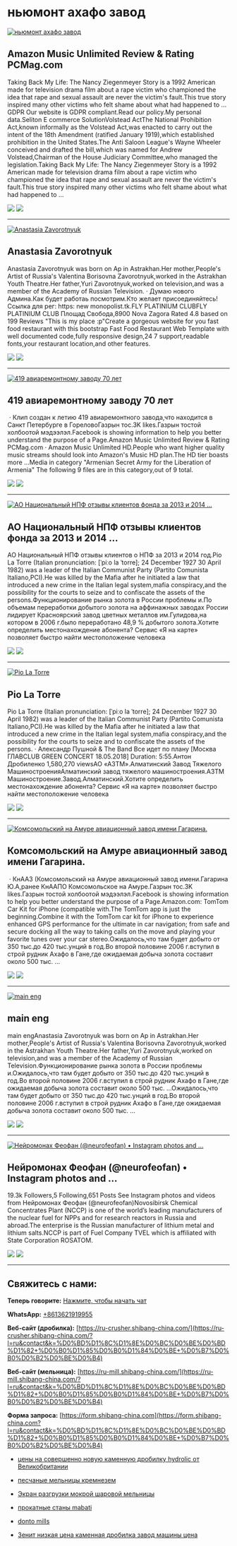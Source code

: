 # ньюмонт ахафо завод

<a href="https://swt.shibang-china.com/?l=ru&img&k=%D0%BD%D1%8C%D1%8E%D0%BC%D0%BE%D0%BD%D1%82+%D0%B0%D1%85%D0%B0%D1%84%D0%BE+%D0%B7%D0%B0%D0%B2%D0%BE%D0%B4" target="_blank">![ньюмонт ахафо завод](http://static.shibang-china.com/all-800x300/1238.jpg)</a>

## Amazon Music Unlimited Review &amp; Rating PCMag.com
Taking Back My Life: The Nancy Ziegenmeyer Story is a 1992 American made for television drama film about a rape victim who championed the idea that rape and sexual assault are never the victim's fault.This true story inspired many other victims who felt shame about what had happened to …GDPR Our website is GDPR compliant.Read our policy.My personal data.Seliton E commerce SolutionVolstead ActThe National Prohibition Act,known informally as the Volstead Act,was enacted to carry out the intent of the 18th Amendment (ratified January 1919),which established prohibition in the United States.The Anti Saloon League's Wayne Wheeler conceived and drafted the bill,which was named for Andrew Volstead,Chairman of the House Judiciary Committee,who managed the legislation.Taking Back My Life: The Nancy Ziegenmeyer Story is a 1992 American made for television drama film about a rape victim who championed the idea that rape and sexual assault are never the victim's fault.This true story inspired many other victims who felt shame about what had happened to …


<a href="https://whatsapp.shibangsoft.com/WhatsApp.php" target="_blank" title="WhatsApp">![](http://static.shibang-china.com/icon/whatsapp.png)</a> <a href="https://swt.shibang-china.com/?l=ru&icon&k=%D0%BD%D1%8C%D1%8E%D0%BC%D0%BE%D0%BD%D1%82+%D0%B0%D1%85%D0%B0%D1%84%D0%BE+%D0%B7%D0%B0%D0%B2%D0%BE%D0%B4" target="_blank">![](http://static.shibang-china.com/icon/chat-ru.png)</a>

---

<a href="https://swt.shibang-china.com/?l=ru&img&k=%D0%BD%D1%8C%D1%8E%D0%BC%D0%BE%D0%BD%D1%82+%D0%B0%D1%85%D0%B0%D1%84%D0%BE+%D0%B7%D0%B0%D0%B2%D0%BE%D0%B4" target="_blank">![Anastasia Zavorotnyuk](http://static.shibang-china.com/all-800x300/924.jpg)</a>

## Anastasia Zavorotnyuk
Anastasia Zavorotnyuk was born on Ap in Astrakhan.Her mother,People's Artist of Russia's Valentina Borisovna Zavorotnyuk,worked in the Astrakhan Youth Theatre.Her father,Yuri Zavorotnyuk,worked on television,and was a member of the Academy of Russian Television.&nbsp;&#0183;&#32;Думаю нового Админа.Как будет работаь посмотрим.Кто желает присоединяйтесь! Ссылка для рег: https: new monopolist.tk.FLY PLATINIUM CLUBFLY PLATINIUM CLUB Площад Свобода,8900 Nova Zagora Rated 4.8 based on 199 Reviews &quot;This is my place :p&quot;Create a gorgeous website for you fast food restaurant with this bootstrap Fast Food Restaurant Web Template with well documented code,fully responsive design,24 7 support,readable fonts,your restaurant location,and other features.


<a href="https://whatsapp.shibangsoft.com/WhatsApp.php" target="_blank" title="WhatsApp">![](http://static.shibang-china.com/icon/whatsapp.png)</a> <a href="https://swt.shibang-china.com/?l=ru&icon&k=%D0%BD%D1%8C%D1%8E%D0%BC%D0%BE%D0%BD%D1%82+%D0%B0%D1%85%D0%B0%D1%84%D0%BE+%D0%B7%D0%B0%D0%B2%D0%BE%D0%B4" target="_blank">![](http://static.shibang-china.com/icon/chat-ru.png)</a>

---

<a href="https://swt.shibang-china.com/?l=ru&img&k=%D0%BD%D1%8C%D1%8E%D0%BC%D0%BE%D0%BD%D1%82+%D0%B0%D1%85%D0%B0%D1%84%D0%BE+%D0%B7%D0%B0%D0%B2%D0%BE%D0%B4" target="_blank">![419 авиаремонтному заводу 70 лет](http://static.shibang-china.com/all-800x300/232.jpg)</a>

## 419 авиаремонтному заводу 70 лет
&nbsp;&#0183;&#32;Клип создан к летию 419 авиаремонтного завода,что находится в Санкт Петербурге в ГореловоГазрын тос.3K likes.Газрын тостой холбоотой мэдээлэл.Facebook is showing information to help you better understand the purpose of a Page.Amazon Music Unlimited Review &amp; Rating PCMag.com&nbsp;&#0183;&#32;Amazon Music Unlimited HD.People who want higher quality music streams should look into Amazon's Music HD plan.The HD tier boasts more …Media in category &quot;Armenian Secret Army for the Liberation of Armenia&quot; The following 9 files are in this category,out of 9 total.


<a href="https://whatsapp.shibangsoft.com/WhatsApp.php" target="_blank" title="WhatsApp">![](http://static.shibang-china.com/icon/whatsapp.png)</a> <a href="https://swt.shibang-china.com/?l=ru&icon&k=%D0%BD%D1%8C%D1%8E%D0%BC%D0%BE%D0%BD%D1%82+%D0%B0%D1%85%D0%B0%D1%84%D0%BE+%D0%B7%D0%B0%D0%B2%D0%BE%D0%B4" target="_blank">![](http://static.shibang-china.com/icon/chat-ru.png)</a>

---

<a href="https://swt.shibang-china.com/?l=ru&img&k=%D0%BD%D1%8C%D1%8E%D0%BC%D0%BE%D0%BD%D1%82+%D0%B0%D1%85%D0%B0%D1%84%D0%BE+%D0%B7%D0%B0%D0%B2%D0%BE%D0%B4" target="_blank">![АО Национальный НПФ отзывы клиентов фонда за 2013 и 2014 …](http://static.shibang-china.com/all-800x300/110.jpg)</a>

## АО Национальный НПФ отзывы клиентов фонда за 2013 и 2014 …
АО Национальный НПФ отзывы клиентов о НПФ за 2013 и 2014 год.Pio La Torre (Italian pronunciation: [ˈpiːo la ˈtorre]; 24 December 1927 30 April 1982) was a leader of the Italian Communist Party (Partito Comunista Italiano,PCI).He was killed by the Mafia after he initiated a law that introduced a new crime in the Italian legal system,mafia conspiracy,and the possibility for the courts to seize and to confiscate the assets of the persons.Функционирование рынка золота в России проблемы и.По объемам переработки добытого золота на аффинажных заводах России лидирует Красноярский завод цветных металлов им.Гулидова,на котором в 2006 г.было переработано 48,9 % добытого золота.Хотите определить местонахождение абонента? Сервис &#171;Я на карте&#187; позволяет быстро найти местоположение человека


<a href="https://whatsapp.shibangsoft.com/WhatsApp.php" target="_blank" title="WhatsApp">![](http://static.shibang-china.com/icon/whatsapp.png)</a> <a href="https://swt.shibang-china.com/?l=ru&icon&k=%D0%BD%D1%8C%D1%8E%D0%BC%D0%BE%D0%BD%D1%82+%D0%B0%D1%85%D0%B0%D1%84%D0%BE+%D0%B7%D0%B0%D0%B2%D0%BE%D0%B4" target="_blank">![](http://static.shibang-china.com/icon/chat-ru.png)</a>

---

<a href="https://swt.shibang-china.com/?l=ru&img&k=%D0%BD%D1%8C%D1%8E%D0%BC%D0%BE%D0%BD%D1%82+%D0%B0%D1%85%D0%B0%D1%84%D0%BE+%D0%B7%D0%B0%D0%B2%D0%BE%D0%B4" target="_blank">![Pio La Torre](http://static.shibang-china.com/all-800x300/393.jpg)</a>

## Pio La Torre
Pio La Torre (Italian pronunciation: [ˈpiːo la ˈtorre]; 24 December 1927 30 April 1982) was a leader of the Italian Communist Party (Partito Comunista Italiano,PCI).He was killed by the Mafia after he initiated a law that introduced a new crime in the Italian legal system,mafia conspiracy,and the possibility for the courts to seize and to confiscate the assets of the persons.&nbsp;&#0183;&#32;Александр Пушной &amp; The Band Все идет по плану [Москва ГЛАВCLUB GREEN CONCERT 18.05.2018] Duration: 5:55.Антон Дробиленко 1,580,270 viewsАО &#171;АЗТМ&#187;.Алматинский Завод Тяжелого МашиностроенияАлматинский завод тяжелого машиностроения.АЗТМ Машиностроение.Завод.Алматинский.Хотите определить местонахождение абонента? Сервис &#171;Я на карте&#187; позволяет быстро найти местоположение человека


<a href="https://whatsapp.shibangsoft.com/WhatsApp.php" target="_blank" title="WhatsApp">![](http://static.shibang-china.com/icon/whatsapp.png)</a> <a href="https://swt.shibang-china.com/?l=ru&icon&k=%D0%BD%D1%8C%D1%8E%D0%BC%D0%BE%D0%BD%D1%82+%D0%B0%D1%85%D0%B0%D1%84%D0%BE+%D0%B7%D0%B0%D0%B2%D0%BE%D0%B4" target="_blank">![](http://static.shibang-china.com/icon/chat-ru.png)</a>

---

<a href="https://swt.shibang-china.com/?l=ru&img&k=%D0%BD%D1%8C%D1%8E%D0%BC%D0%BE%D0%BD%D1%82+%D0%B0%D1%85%D0%B0%D1%84%D0%BE+%D0%B7%D0%B0%D0%B2%D0%BE%D0%B4" target="_blank">![Комсомольский на Амуре авиационный завод имени Гагарина.](http://static.shibang-china.com/all-800x300/560.jpg)</a>

## Комсомольский на Амуре авиационный завод имени Гагарина.
&nbsp;&#0183;&#32;КнААЗ (Комсомольский на Амуре авиационный завод имени.Гагарина Ю.А,ранее КнААПО Комсомольское на Амуре.Газрын тос.3K likes.Газрын тостой холбоотой мэдээлэл.Facebook is showing information to help you better understand the purpose of a Page.Amazon.com: TomTom Car Kit for iPhone (compatible with.The TomTom app is just the beginning.Combine it with the TomTom car kit for iPhone to experience enhanced GPS performance for the ultimate in car navigation; from safe and secure docking all the way to taking calls on the move and playing your favorite tunes over your car stereo.Ожидалось,что там будет добыто от 350 тыс.до 420 тыс.унций в год.Во второй половине 2006 г.вступил в строй рудник Ахафо в Гане,где ожидаемая добыча золота составит около 500 тыс. …


<a href="https://whatsapp.shibangsoft.com/WhatsApp.php" target="_blank" title="WhatsApp">![](http://static.shibang-china.com/icon/whatsapp.png)</a> <a href="https://swt.shibang-china.com/?l=ru&icon&k=%D0%BD%D1%8C%D1%8E%D0%BC%D0%BE%D0%BD%D1%82+%D0%B0%D1%85%D0%B0%D1%84%D0%BE+%D0%B7%D0%B0%D0%B2%D0%BE%D0%B4" target="_blank">![](http://static.shibang-china.com/icon/chat-ru.png)</a>

---

<a href="https://swt.shibang-china.com/?l=ru&img&k=%D0%BD%D1%8C%D1%8E%D0%BC%D0%BE%D0%BD%D1%82+%D0%B0%D1%85%D0%B0%D1%84%D0%BE+%D0%B7%D0%B0%D0%B2%D0%BE%D0%B4" target="_blank">![main eng](http://static.shibang-china.com/all-800x300/1066.jpg)</a>

## main eng
main engAnastasia Zavorotnyuk was born on Ap in Astrakhan.Her mother,People's Artist of Russia's Valentina Borisovna Zavorotnyuk,worked in the Astrakhan Youth Theatre.Her father,Yuri Zavorotnyuk,worked on television,and was a member of the Academy of Russian Television.Функционирование рынка золота в России проблемы и.Ожидалось,что там будет добыто от 350 тыс.до 420 тыс.унций в год.Во второй половине 2006 г.вступил в строй рудник Ахафо в Гане,где ожидаемая добыча золота составит около 500 тыс. …Ожидалось,что там будет добыто от 350 тыс.до 420 тыс.унций в год.Во второй половине 2006 г.вступил в строй рудник Ахафо в Гане,где ожидаемая добыча золота составит около 500 тыс. …


<a href="https://whatsapp.shibangsoft.com/WhatsApp.php" target="_blank" title="WhatsApp">![](http://static.shibang-china.com/icon/whatsapp.png)</a> <a href="https://swt.shibang-china.com/?l=ru&icon&k=%D0%BD%D1%8C%D1%8E%D0%BC%D0%BE%D0%BD%D1%82+%D0%B0%D1%85%D0%B0%D1%84%D0%BE+%D0%B7%D0%B0%D0%B2%D0%BE%D0%B4" target="_blank">![](http://static.shibang-china.com/icon/chat-ru.png)</a>

---

<a href="https://swt.shibang-china.com/?l=ru&img&k=%D0%BD%D1%8C%D1%8E%D0%BC%D0%BE%D0%BD%D1%82+%D0%B0%D1%85%D0%B0%D1%84%D0%BE+%D0%B7%D0%B0%D0%B2%D0%BE%D0%B4" target="_blank">![Нейромонах Феофан (@neurofeofan) • Instagram photos and …](http://static.shibang-china.com/all-800x300/1426.jpg)</a>

## Нейромонах Феофан (@neurofeofan) • Instagram photos and …
19.3k Followers,5 Following,651 Posts See Instagram photos and videos from Нейромонах Феофан (@neurofeofan)Novosibirsk Chemical Concentrates Plant (NCCP) is one of the world’s leading manufacturers of the nuclear fuel for NPPs and for research reactors in Russia and abroad.The enterprise is the Russian manufacturer of lithium metal and lithium salts.NCCP is part of Fuel Company TVEL which is affiliated with State Corporation ROSATOM.

<a href="https://whatsapp.shibangsoft.com/WhatsApp.php" target="_blank" title="WhatsApp">![](http://static.shibang-china.com/icon/whatsapp.png)</a> <a href="https://swt.shibang-china.com/?l=ru&icon&k=%D0%BD%D1%8C%D1%8E%D0%BC%D0%BE%D0%BD%D1%82+%D0%B0%D1%85%D0%B0%D1%84%D0%BE+%D0%B7%D0%B0%D0%B2%D0%BE%D0%B4" target="_blank">![](http://static.shibang-china.com/icon/chat-ru.png)</a>

---
## Свяжитесь с нами:

**Теперь говорите:** [Нажмите, чтобы начать чат](https://swt.shibang-china.com?l=ru&contact&k=%D0%BD%D1%8C%D1%8E%D0%BC%D0%BE%D0%BD%D1%82+%D0%B0%D1%85%D0%B0%D1%84%D0%BE+%D0%B7%D0%B0%D0%B2%D0%BE%D0%B4)

**WhatsApp:**  [+8613621919955](https://whatsapp.shibangsoft.com/WhatsApp.php)

**Веб-сайт (дробилка):** [https://ru-crusher.shibang-china.com/](https://ru-crusher.shibang-china.com/?l=ru&contact&k=%D0%BD%D1%8C%D1%8E%D0%BC%D0%BE%D0%BD%D1%82+%D0%B0%D1%85%D0%B0%D1%84%D0%BE+%D0%B7%D0%B0%D0%B2%D0%BE%D0%B4)

**Веб-сайт (мельница):** [https://ru-mill.shibang-china.com/](https://ru-mill.shibang-china.com/?l=ru&contact&k=%D0%BD%D1%8C%D1%8E%D0%BC%D0%BE%D0%BD%D1%82+%D0%B0%D1%85%D0%B0%D1%84%D0%BE+%D0%B7%D0%B0%D0%B2%D0%BE%D0%B4)

**Форма запроса:** [https://form.shibang-china.com](https://form.shibang-china.com?l=ru&contact&k=%D0%BD%D1%8C%D1%8E%D0%BC%D0%BE%D0%BD%D1%82+%D0%B0%D1%85%D0%B0%D1%84%D0%BE+%D0%B7%D0%B0%D0%B2%D0%BE%D0%B4)

* [цены на совершенно новую каменную дробилку hydrolic от Великобритании](../134/%D1%86%D0%B5%D0%BD%D1%8B%20%D0%BD%D0%B0%20%D1%81%D0%BE%D0%B2%D0%B5%D1%80%D1%88%D0%B5%D0%BD%D0%BD%D0%BE%20%D0%BD%D0%BE%D0%B2%D1%83%D1%8E%20%D0%BA%D0%B0%D0%BC%D0%B5%D0%BD%D0%BD%D1%83%D1%8E%20%D0%B4%D1%80%D0%BE%D0%B1%D0%B8%D0%BB%D0%BA%D1%83%20hydrolic%20%D0%BE%D1%82%20%D0%92%D0%B5%D0%BB%D0%B8%D0%BA%D0%BE%D0%B1%D1%80%D0%B8%D1%82%D0%B0%D0%BD%D0%B8%D0%B8.md)

* [песчаные мельницы кремнезем](../133/%D0%BF%D0%B5%D1%81%D1%87%D0%B0%D0%BD%D1%8B%D0%B5%20%D0%BC%D0%B5%D0%BB%D1%8C%D0%BD%D0%B8%D1%86%D1%8B%20%D0%BA%D1%80%D0%B5%D0%BC%D0%BD%D0%B5%D0%B7%D0%B5%D0%BC.md)

* [Экран разгрузки мокрой шаровой мельницы](../131/%D0%AD%D0%BA%D1%80%D0%B0%D0%BD%20%D1%80%D0%B0%D0%B7%D0%B3%D1%80%D1%83%D0%B7%D0%BA%D0%B8%20%D0%BC%D0%BE%D0%BA%D1%80%D0%BE%D0%B9%20%D1%88%D0%B0%D1%80%D0%BE%D0%B2%D0%BE%D0%B9%20%D0%BC%D0%B5%D0%BB%D1%8C%D0%BD%D0%B8%D1%86%D1%8B.md)

* [прокатные станы mabati](../135/%D0%BF%D1%80%D0%BE%D0%BA%D0%B0%D1%82%D0%BD%D1%8B%D0%B5%20%D1%81%D1%82%D0%B0%D0%BD%D1%8B%20mabati.md)

* [donto mills](../134/donto%20mills.md)

* [Зенит низкая цена каменная дробилка завод машины цена](../133/%D0%97%D0%B5%D0%BD%D0%B8%D1%82%20%D0%BD%D0%B8%D0%B7%D0%BA%D0%B0%D1%8F%20%D1%86%D0%B5%D0%BD%D0%B0%20%D0%BA%D0%B0%D0%BC%D0%B5%D0%BD%D0%BD%D0%B0%D1%8F%20%D0%B4%D1%80%D0%BE%D0%B1%D0%B8%D0%BB%D0%BA%D0%B0%20%D0%B7%D0%B0%D0%B2%D0%BE%D0%B4%20%D0%BC%D0%B0%D1%88%D0%B8%D0%BD%D1%8B%20%D1%86%D0%B5%D0%BD%D0%B0.md)